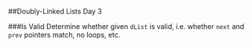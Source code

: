 ##Doubly-Linked Lists Day 3

###Is Valid
Determine whether given `dList` is valid, i.e. whether `next` and `prev` pointers match, no loops, etc.
